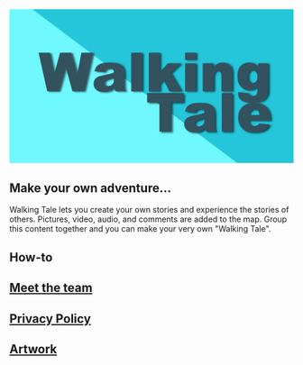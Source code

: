 <img src="images\feature1.PNG" alt="hi" class="inline"/>

## Make your own adventure...

Walking Tale lets you create your own stories and experience the stories of others. Pictures, video, audio, and comments are added to the map. Group this content together and you can make your very own "Walking Tale". 


## How-to

## [Meet the team](team.md)

## [Privacy Policy](privacy_policy.md)

## [Artwork](art.md)

